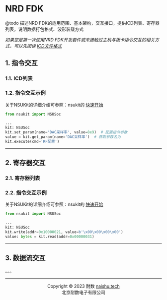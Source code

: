 # NRD FDK

@todo 描述NRD FDK的适用范围、基本架构，交互接口，提供ICD列表、寄存器列表，说明数据打包格式、波形装载方式

_如果您是第一次使用NRD FDK开发套件或未接触过主机与板卡指令交互的相关方式，可以先阅读 [ICD文件格式](#md_ICD文件格式)_

## 1. 指令交互

### 1.1. ICD列表

### 1.2. 指令交互示例

关于NSUKit的详细介绍可参照：nsukit的 [快速开始](../02_Quickstart.md)

```python
from nsukit import NSUSoc

...
kit: NSUSoc
kit.set_param(name='DAC采样率', value=8e9)  # 配置指令参数
value = kit.get_param(name='DAC采样率')  # 获取参数名为
kit.execute(cmd='RF配置')
```

---
## 2. 寄存器交互

### 2.1. 寄存器列表

### 2.2. 指令交互示例

关于NSUKit的详细介绍可参照：nsukit的 [快速开始](../02_Quickstart.md)

```python
from nsukit import NSUSoc

...
kit: NSUSoc
kit.write(addr=0x10000021, value=b'\x00\x00\x00\x00')
value: bytes = kit.read(addr=0x00000031)
```

---
## 3. 数据流交互

。。。

---

<center>Copyright © 2023 耐数 <a href="http://naishu.tech/" target="_blank">naishu.tech</a></center>
<center>北京耐数电子有限公司</center>